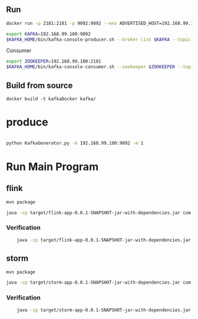 
Run
---

```bash
docker run -p 2181:2181 -p 9092:9092 --env ADVERTISED_HOST=192.168.99.100 --env ADVERTISED_PORT=9092 kafkadocker 
```

```bash
export KAFKA=192.168.99.100:9092
$KAFKA_HOME/bin/kafka-console-producer.sh --broker-list $KAFKA --topic test
```


Consumer 
```bash
export ZOOKEEPER=192.168.99.100:2181
$KAFKA_HOME/bin/kafka-console-consumer.sh --zookeeper $ZOOKEEPER --topic test
```




Build from source
---

    docker build -t kafkaDocker kafka/



# produce
```bash

python KafkaGenerator.py -k 192.168.99.100:9092 -m 1
```




# Run Main Program
## flink 
```bash
mvn package

java -cp target/flink-app-0.0.1-SNAPSHOT-jar-with-dependencies.jar com.nventdata.task.flink.topology.FlinkKafkaTopology /Users/kidio/temp/interviewQuestions/StormFlinkPerformance/flink-app/flink-app.properties
```

### Verification
```bash
    java -cp target/flink-app-0.0.1-SNAPSHOT-jar-with-dependencies.jar com.nventdata.task.flink.verification.KafkaConsumer 192.168.99.100:2181 random1,random2,random3 10000 1000
```

## storm
```bash
mvn package

java -cp target/storm-app-0.0.1-SNAPSHOT-jar-with-dependencies.jar com.nventdata.task.storm.StormKafkaTopology /Users/kidio/temp/interviewQuestions/StormFlinkPerformance/storm-app/storm-app.properties
```


### Verification
```bash
    java -cp target/storm-app-0.0.1-SNAPSHOT-jar-with-dependencies.jar com.nventdata.task.storm.verification.KafkaConsumer 192.168.99.100:2181 random1,random2,random3 10000 1000
```





